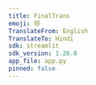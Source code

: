 ```yaml
---
title: FinalTrans
emoji: 😻
TranslateFrom: English
TranslateTo: Hindi
sdk: streamlit
sdk_version: 1.26.0
app_file: app.py
pinned: false
---
```

